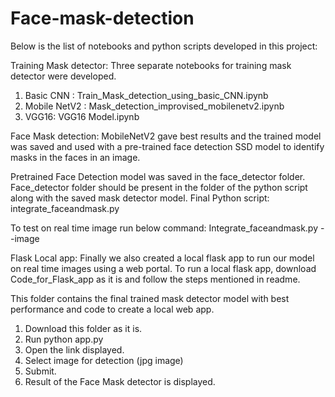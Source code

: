 # Face-mask-detection

Below is the list of notebooks and python scripts developed in this project:

Training Mask detector: Three separate notebooks for training mask detector were developed. 
1.	Basic CNN : Train_Mask_detection_using_basic_CNN.ipynb
2.	Mobile NetV2 : Mask_detection_improvised_mobilenetv2.ipynb
3.	VGG16: VGG16 Model.ipynb

Face Mask detection: MobileNetV2 gave best results and the trained model was saved and used with a pre-trained face detection SSD model to identify masks in the faces in an image.

Pretrained Face Detection model was saved in the face_detector folder. Face_detector folder should be present in the folder of the python script along with the saved mask detector model.
Final Python script: integrate_faceandmask.py

To test on real time image run below command:
Integrate_faceandmask.py --image <image name>

Flask Local app:
Finally we also created a local flask app to run our model on real time images using a web portal. To run a local flask app, download Code_for_Flask_app as it is and follow the steps mentioned in readme.
  
  This folder contains the final trained mask detector model with best performance and code to create a local web app.

1. Download this folder as it is.
2. Run python app.py
3. Open the link displayed.
4. Select image for detection (jpg image)
5. Submit.
6. Result of the Face Mask detector is displayed.


